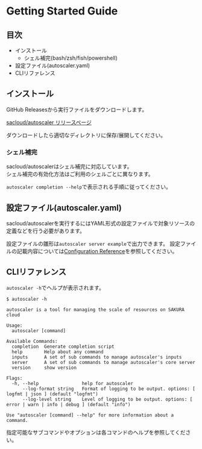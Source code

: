# Getting Started Guide

## 目次

- インストール
  - シェル補完(bash/zsh/fish/powershell)
- 設定ファイル(autoscaler.yaml)
- CLIリファレンス

## インストール

GitHub Releasesから実行ファイルをダウンロードします。  

[sacloud/autoscaler リリースページ](https://github.com/sacloud/autoscaler/releases/latest)

ダウンロードしたら適切なディレクトリに保存/展開してください。

### シェル補完

sacloud/autoscalerはシェル補完に対応しています。  
シェル補完の有効化方法はご利用のシェルごとに異なります。  

`autoscaler completion --help`で表示される手順に従ってください。  

## 設定ファイル(autoscaler.yaml)

sacloud/autoscalerを実行するにはYAML形式の設定ファイルで対象リソースの定義などを行う必要があります。  

設定ファイルの雛形は`autoscaler server example`で出力できます。
設定ファイルの記載内容については[Configuration Reference](./configuration.md)を参照してください。

## CLIリファレンス

`autoscaler -h`でヘルプが表示されます。  

```shell
$ autoscaler -h

autoscaler is a tool for managing the scale of resources on SAKURA cloud

Usage:
  autoscaler [command]

Available Commands:
  completion  Generate completion script
  help        Help about any command
  inputs      A set of sub commands to manage autoscaler's inputs
  server      A set of sub commands to manage autoscaler's core server
  version     show version

Flags:
  -h, --help                help for autoscaler
      --log-format string   Format of logging to be output. options: [ logfmt | json ] (default "logfmt")
      --log-level string    Level of logging to be output. options: [ error | warn | info | debug ] (default "info")

Use "autoscaler [command] --help" for more information about a command.
```

指定可能なサブコマンドやオプションは各コマンドのヘルプを参照してください。